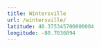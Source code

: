 ```yaml
---
title: Wintersville
url: /wintersville/
latitude: 40.375345700000004
longitude: -80.7036894
---
```

